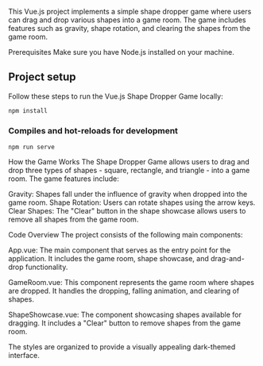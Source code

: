 This Vue.js project implements a simple shape dropper game where users can drag and drop various shapes into a game room. The game includes features such as gravity, shape rotation, and clearing the shapes from the game room.

Prerequisites
Make sure you have Node.js installed on your machine.


## Project setup
Follow these steps to run the Vue.js Shape Dropper Game locally:

```
npm install
```
### Compiles and hot-reloads for development
```
npm run serve
```

How the Game Works
The Shape Dropper Game allows users to drag and drop three types of shapes - square, rectangle, and triangle - into a game room. The game features include:

Gravity: Shapes fall under the influence of gravity when dropped into the game room.
Shape Rotation: Users can rotate shapes using the arrow keys.
Clear Shapes: The "Clear" button in the shape showcase allows users to remove all shapes from the game room.

Code Overview
The project consists of the following main components:

App.vue: The main component that serves as the entry point for the application. It includes the game room, shape showcase, and drag-and-drop functionality.

GameRoom.vue: This component represents the game room where shapes are dropped. It handles the dropping, falling animation, and clearing of shapes.

ShapeShowcase.vue: The component showcasing shapes available for dragging. It includes a "Clear" button to remove shapes from the game room.

The styles are organized to provide a visually appealing dark-themed interface.
